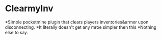 # ClearmyInv
*Simple pocketmine plugin that clears players inventories&armor upon disconnecting.
*It literally doesn't get any mroe simpler then this
*Nothing else to say.

